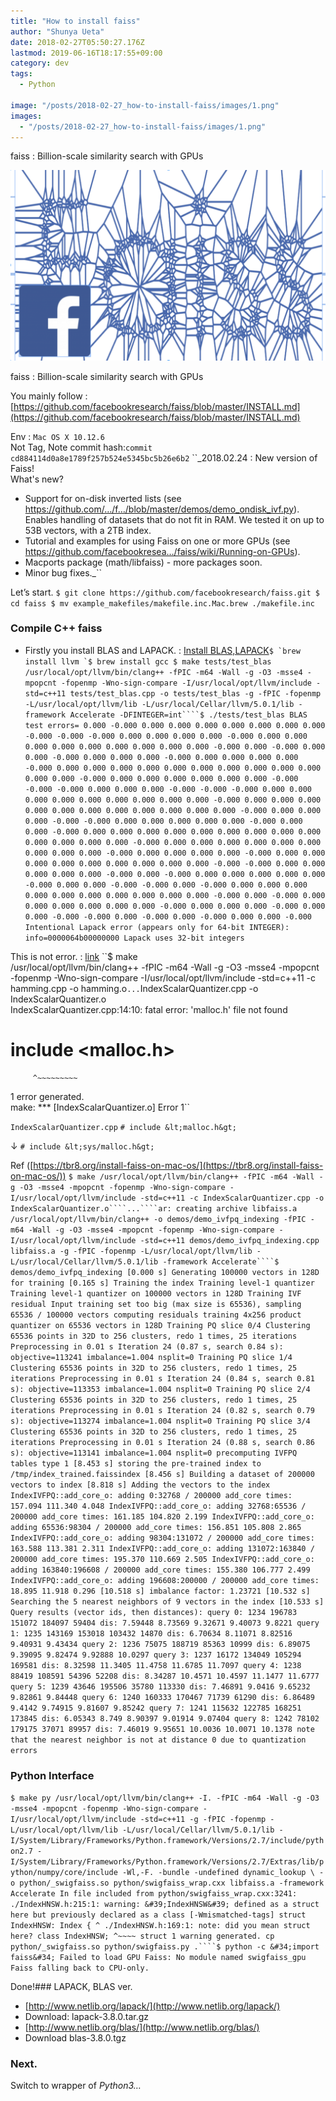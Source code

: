 ```yaml
---
title: "How to install faiss"
author: "Shunya Ueta"
date: 2018-02-27T05:50:27.176Z
lastmod: 2019-06-16T18:17:55+09:00
category: dev
tags:
  - Python

image: "/posts/2018-02-27_how-to-install-faiss/images/1.png"
images:
  - "/posts/2018-02-27_how-to-install-faiss/images/1.png"
---
```


faiss : Billion-scale similarity search with GPUs

![image](/posts/2018-02-27_how-to-install-faiss/images/1.png)

faiss : Billion-scale similarity search with GPUs

You mainly follow : [https://github.com/facebookresearch/faiss/blob/master/INSTALL.md](https://github.com/facebookresearch/faiss/blob/master/INSTALL.md)

Env : `Mac OS X 10.12.6`  
Not Tag, Note commit hash:`commit cd884114d0a8e1789f257b524e5345bc5b26e6b2`
``\_2018.02.24 : New version of Faiss!  
What&#39;s new?

- Support for on-disk inverted lists (see https://github.com/…/f…/blob/master/demos/demo_ondisk_ivf.py). Enables handling of datasets that do not fit in RAM. We tested it on up to 53B vectors, with a 2TB index.
- Tutorial and examples for using Faiss on one or more GPUs (see https://github.com/facebookresea…/faiss/wiki/Running-on-GPUs).
- Macports package (math/libfaiss) - more packages soon.
- Minor bug fixes.\_``

Let’s start.
`$ git clone https://github.com/facebookresearch/faiss.git $ cd faiss $ mv example_makefiles/makefile.inc.Mac.brew ./makefile.inc`

### Compile C++ faiss

- Firstly you install BLAS and LAPACK. : [Install BLAS,LAPACK](https://pheiter.wordpress.com/2012/09/04/howto-installing-lapack-and-blas-on-mac-os/)`` $ `brew install llvm `$ brew install gcc $ make tests/test_blas /usr/local/opt/llvm/bin/clang++ -fPIC -m64 -Wall -g -O3 -msse4 -mpopcnt -fopenmp -Wno-sign-compare -I/usr/local/opt/llvm/include -std=c++11 tests/test_blas.cpp -o tests/test_blas -g -fPIC -fopenmp -L/usr/local/opt/llvm/lib -L/usr/local/Cellar/llvm/5.0.1/lib -framework Accelerate -DFINTEGER=int````$ ./tests/test_blas BLAS test errors= 0.000 -0.000 0.000 0.000 0.000 0.000 0.000 0.000 0.000 -0.000 -0.000 -0.000 0.000 0.000 0.000 0.000 -0.000 0.000 0.000 0.000 0.000 0.000 0.000 0.000 0.000 0.000 -0.000 0.000 -0.000 0.000 0.000 -0.000 0.000 0.000 0.000 -0.000 0.000 0.000 0.000 0.000 -0.000 0.000 0.000 0.000 0.000 0.000 0.000 0.000 0.000 0.000 0.000 0.000 0.000 -0.000 0.000 0.000 0.000 0.000 0.000 0.000 -0.000 -0.000 -0.000 0.000 0.000 0.000 -0.000 -0.000 -0.000 0.000 0.000 0.000 0.000 0.000 0.000 0.000 0.000 0.000 -0.000 0.000 0.000 0.000 0.000 0.000 0.000 0.000 0.000 0.000 0.000 0.000 -0.000 0.000 0.000 0.000 -0.000 -0.000 0.000 0.000 0.000 0.000 0.000 -0.000 0.000 0.000 -0.000 0.000 0.000 0.000 0.000 0.000 0.000 0.000 0.000 0.000 0.000 0.000 0.000 0.000 -0.000 0.000 0.000 0.000 0.000 0.000 0.000 0.000 0.000 0.000 -0.000 0.000 0.000 0.000 0.000 -0.000 0.000 0.000 0.000 0.000 0.000 0.000 0.000 0.000 0.000 -0.000 -0.000 0.000 0.000 0.000 0.000 0.000 -0.000 0.000 -0.000 0.000 0.000 0.000 0.000 0.000 -0.000 0.000 0.000 -0.000 -0.000 0.000 -0.000 0.000 0.000 0.000 0.000 0.000 0.000 0.000 0.000 0.000 0.000 -0.000 0.000 -0.000 0.000 0.000 0.000 0.000 0.000 0.000 -0.000 0.000 0.000 0.000 -0.000 0.000 0.000 -0.000 -0.000 0.000 -0.000 0.000 -0.000 0.000 0.000 -0.000 Intentional Lapack error (appears only for 64-bit INTEGER): info=0000064b00000000 Lapack uses 32-bit integers ``

This is not error. : [link](https://github.com/facebookresearch/faiss/issues/101)
``\$ make  
/usr/local/opt/llvm/bin/clang++ -fPIC -m64 -Wall -g -O3 -msse4 -mpopcnt -fopenmp -Wno-sign-compare -I/usr/local/opt/llvm/include -std=c++11 -c hamming.cpp -o hamming.o`...`IndexScalarQuantizer.cpp -o IndexScalarQuantizer.o  
IndexScalarQuantizer.cpp:14:10: fatal error: &#39;malloc.h&#39; file not found

# include &lt;malloc.h&gt;

         ^~~~~~~~~~

1 error generated.  
make: \*\*\* [IndexScalarQuantizer.o] Error 1``

`IndexScalarQuantizer.cpp`
`# include &lt;malloc.h&gt;`

↓
`# include &lt;sys/malloc.h&gt;`

Ref ([https://tbr8.org/install-faiss-on-mac-os/](https://tbr8.org/install-faiss-on-mac-os/))
` $ make /usr/local/opt/llvm/bin/clang++ -fPIC -m64 -Wall -g -O3 -msse4 -mpopcnt -fopenmp -Wno-sign-compare -I/usr/local/opt/llvm/include -std=c++11 -c IndexScalarQuantizer.cpp -o IndexScalarQuantizer.o````...````ar: creating archive libfaiss.a /usr/local/opt/llvm/bin/clang++ -o demos/demo_ivfpq_indexing -fPIC -m64 -Wall -g -O3 -msse4 -mpopcnt -fopenmp -Wno-sign-compare -I/usr/local/opt/llvm/include -std=c++11 demos/demo_ivfpq_indexing.cpp libfaiss.a -g -fPIC -fopenmp -L/usr/local/opt/llvm/lib -L/usr/local/Cellar/llvm/5.0.1/lib -framework Accelerate````$ demos/demo_ivfpq_indexing [0.000 s] Generating 100000 vectors in 128D for training [0.165 s] Training the index Training level-1 quantizer Training level-1 quantizer on 100000 vectors in 128D Training IVF residual Input training set too big (max size is 65536), sampling 65536 / 100000 vectors computing residuals training 4x256 product quantizer on 65536 vectors in 128D Training PQ slice 0/4 Clustering 65536 points in 32D to 256 clusters, redo 1 times, 25 iterations Preprocessing in 0.01 s Iteration 24 (0.87 s, search 0.84 s): objective=113241 imbalance=1.004 nsplit=0 Training PQ slice 1/4 Clustering 65536 points in 32D to 256 clusters, redo 1 times, 25 iterations Preprocessing in 0.01 s Iteration 24 (0.84 s, search 0.81 s): objective=113353 imbalance=1.004 nsplit=0 Training PQ slice 2/4 Clustering 65536 points in 32D to 256 clusters, redo 1 times, 25 iterations Preprocessing in 0.01 s Iteration 24 (0.82 s, search 0.79 s): objective=113274 imbalance=1.004 nsplit=0 Training PQ slice 3/4 Clustering 65536 points in 32D to 256 clusters, redo 1 times, 25 iterations Preprocessing in 0.01 s Iteration 24 (0.88 s, search 0.86 s): objective=113141 imbalance=1.004 nsplit=0 precomputing IVFPQ tables type 1 [8.453 s] storing the pre-trained index to /tmp/index_trained.faissindex [8.456 s] Building a dataset of 200000 vectors to index [8.818 s] Adding the vectors to the index IndexIVFPQ::add_core_o: adding 0:32768 / 200000 add_core times: 157.094 111.340 4.048 IndexIVFPQ::add_core_o: adding 32768:65536 / 200000 add_core times: 161.185 104.820 2.199 IndexIVFPQ::add_core_o: adding 65536:98304 / 200000 add_core times: 156.851 105.808 2.865 IndexIVFPQ::add_core_o: adding 98304:131072 / 200000 add_core times: 163.588 113.381 2.311 IndexIVFPQ::add_core_o: adding 131072:163840 / 200000 add_core times: 195.370 110.669 2.505 IndexIVFPQ::add_core_o: adding 163840:196608 / 200000 add_core times: 155.380 106.777 2.499 IndexIVFPQ::add_core_o: adding 196608:200000 / 200000 add_core times: 18.895 11.918 0.296 [10.518 s] imbalance factor: 1.23721 [10.532 s] Searching the 5 nearest neighbors of 9 vectors in the index [10.533 s] Query results (vector ids, then distances): query 0: 1234 196783 151072 184097 59404 dis: 7.59448 8.73569 9.32671 9.40073 9.8221 query 1: 1235 143169 153018 103432 14870 dis: 6.70634 8.11071 8.82516 9.40931 9.43434 query 2: 1236 75075 188719 85363 10999 dis: 6.89075 9.39095 9.82474 9.92888 10.0297 query 3: 1237 16172 134049 105294 169581 dis: 8.32598 11.3405 11.4758 11.6785 11.7097 query 4: 1238 88419 108591 54396 52208 dis: 8.34287 10.4571 10.4597 11.1477 11.6777 query 5: 1239 43646 195506 35780 113330 dis: 7.46891 9.0416 9.65232 9.82861 9.84448 query 6: 1240 160333 170467 71739 61290 dis: 6.86489 9.4142 9.74915 9.81607 9.85242 query 7: 1241 115632 122785 168251 173845 dis: 6.05343 8.749 8.90397 9.01914 9.07404 query 8: 1242 78102 179175 37071 89957 dis: 7.46019 9.95651 10.0036 10.0071 10.1378 note that the nearest neighbor is not at distance 0 due to quantization errors `

### Python Interface

` $ make py /usr/local/opt/llvm/bin/clang++ -I. -fPIC -m64 -Wall -g -O3 -msse4 -mpopcnt -fopenmp -Wno-sign-compare -I/usr/local/opt/llvm/include -std=c++11 -g -fPIC -fopenmp -L/usr/local/opt/llvm/lib -L/usr/local/Cellar/llvm/5.0.1/lib -I/System/Library/Frameworks/Python.framework/Versions/2.7/include/python2.7 -I/System/Library/Frameworks/Python.framework/Versions/2.7/Extras/lib/python/numpy/core/include -Wl,-F. -bundle -undefined dynamic_lookup \ -o python/_swigfaiss.so python/swigfaiss_wrap.cxx libfaiss.a -framework Accelerate In file included from python/swigfaiss_wrap.cxx:3241: ./IndexHNSW.h:215:1: warning: &#39;IndexHNSW&#39; defined as a struct here but previously declared as a class [-Wmismatched-tags] struct IndexHNSW: Index { ^ ./IndexHNSW.h:169:1: note: did you mean struct here? class IndexHNSW; ^~~~~ struct 1 warning generated. cp python/_swigfaiss.so python/swigfaiss.py .````$ python -c &#34;import faiss&#34; Failed to load GPU Faiss: No module named swigfaiss_gpu Faiss falling back to CPU-only. `

Done!### LAPACK, BLAS ver.

- [http://www.netlib.org/lapack/](http://www.netlib.org/lapack/)
- Download: lapack-3.8.0.tar.gz
- [http://www.netlib.org/blas/](http://www.netlib.org/blas/)
- Download blas-3.8.0.tgz

### Next.

Switch to wrapper of _Python3…_
